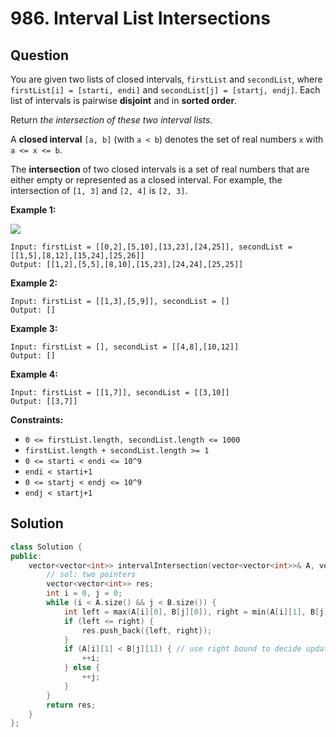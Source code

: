# 986. Interval List Intersections

## Question

You are given two lists of closed intervals, `firstList` and `secondList`, where `firstList[i] = [starti, endi]` and `secondList[j] = [startj, endj]`. Each list of intervals is pairwise **disjoint** and in **sorted order**.

Return _the intersection of these two interval lists_.

A **closed interval** `[a, b]` \(with `a < b`\) denotes the set of real numbers `x` with `a <= x <= b`.

The **intersection** of two closed intervals is a set of real numbers that are either empty or represented as a closed interval. For example, the intersection of `[1, 3]` and `[2, 4]` is `[2, 3]`.

**Example 1:**

![](https://assets.leetcode.com/uploads/2019/01/30/interval1.png)

```text
Input: firstList = [[0,2],[5,10],[13,23],[24,25]], secondList = [[1,5],[8,12],[15,24],[25,26]]
Output: [[1,2],[5,5],[8,10],[15,23],[24,24],[25,25]]
```

**Example 2:**

```text
Input: firstList = [[1,3],[5,9]], secondList = []
Output: []
```

**Example 3:**

```text
Input: firstList = [], secondList = [[4,8],[10,12]]
Output: []
```

**Example 4:**

```text
Input: firstList = [[1,7]], secondList = [[3,10]]
Output: [[3,7]]
```

**Constraints:**

* `0 <= firstList.length, secondList.length <= 1000`
* `firstList.length + secondList.length >= 1`
* `0 <= starti < endi <= 10^9`
* `endi < starti+1`
* `0 <= startj < endj <= 10^9`
* `endj < startj+1`

## Solution

```cpp
class Solution {
public:
    vector<vector<int>> intervalIntersection(vector<vector<int>>& A, vector<vector<int>>& B) {
        // sol: two pointers
        vector<vector<int>> res;
        int i = 0, j = 0;
        while (i < A.size() && j < B.size()) {
            int left = max(A[i][0], B[j][0]), right = min(A[i][1], B[j][1]);
            if (left <= right) {
                res.push_back({left, right});
            }
            if (A[i][1] < B[j][1]) { // use right bound to decide update
                ++i;
            } else {
                ++j;
            }
        }
        return res;
    }
};
```

